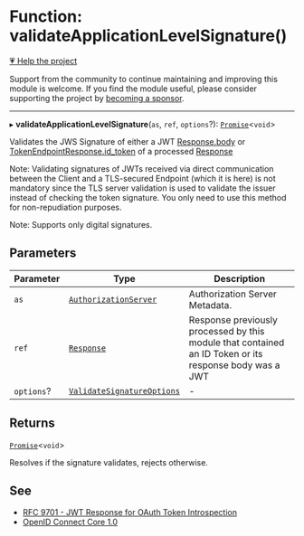 # Function: validateApplicationLevelSignature()

[💗 Help the project](https://github.com/sponsors/panva)

Support from the community to continue maintaining and improving this module is welcome. If you find the module useful, please consider supporting the project by [becoming a sponsor](https://github.com/sponsors/panva).

***

▸ **validateApplicationLevelSignature**(`as`, `ref`, `options`?): [`Promise`](https://developer.mozilla.org/docs/Web/JavaScript/Reference/Global_Objects/Promise)\<`void`\>

Validates the JWS Signature of either a JWT [Response.body](https://developer.mozilla.org/docs/Web/API/Response/body) or
[TokenEndpointResponse.id_token](../interfaces/TokenEndpointResponse.md#id_token) of a processed [Response](https://developer.mozilla.org/docs/Web/API/Response)

Note: Validating signatures of JWTs received via direct communication between the Client and a
TLS-secured Endpoint (which it is here) is not mandatory since the TLS server validation is used
to validate the issuer instead of checking the token signature. You only need to use this method
for non-repudiation purposes.

Note: Supports only digital signatures.

## Parameters

| Parameter | Type | Description |
| ------ | ------ | ------ |
| `as` | [`AuthorizationServer`](../interfaces/AuthorizationServer.md) | Authorization Server Metadata. |
| `ref` | [`Response`](https://developer.mozilla.org/docs/Web/API/Response) | Response previously processed by this module that contained an ID Token or its response body was a JWT |
| `options`? | [`ValidateSignatureOptions`](../interfaces/ValidateSignatureOptions.md) | - |

## Returns

[`Promise`](https://developer.mozilla.org/docs/Web/JavaScript/Reference/Global_Objects/Promise)\<`void`\>

Resolves if the signature validates, rejects otherwise.

## See

 - [RFC 9701 - JWT Response for OAuth Token Introspection](https://www.rfc-editor.org/rfc/rfc9701.html#section-5)
 - [OpenID Connect Core 1.0](https://openid.net/specs/openid-connect-core-1_0.html#UserInfo)
